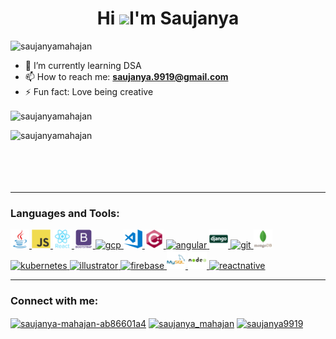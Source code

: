 <h1 align="center">Hi <img src="https://github.com/TheDudeThatCode/TheDudeThatCode/blob/master/Assets/Hi.gif" width="29px">I'm Saujanya</h1>

<p align="left"> <img src="https://komarev.com/ghpvc/?username=saujanyamahajan&label=Profile%20views&color=0e75b6&style=flat" alt="saujanyamahajan" /> </p>

- 🌱 I’m currently learning DSA
- 📫 How to reach me: **saujanya.9919@gmail.com**
- ⚡ Fun fact: Love being creative

<p><img align="center" src="https://github-readme-stats-itsflash10.vercel.app/api?username=saujanyamahajan&show_icons=true&locale=en&theme=radical" alt="saujanyamahajan" /></p>
<p><img align="left" src="https://github-readme-stats.vercel.app/api/top-langs?username=saujanyamahajan&show_icons=true&locale=en&layout=compact&theme=radical" alt="saujanyamahajan" /></p>

<br />
<br />
<br />
<br />
<br />

---


<h3 align="left">Languages and Tools:</h3>
<p align="left"> <a href="https://www.java.com" target="_blank"> <img src="https://raw.githubusercontent.com/devicons/devicon/master/icons/java/java-original.svg" alt="java" width="30px"  /> </a>  <a href="https://developer.mozilla.org/en-US/docs/Web/JavaScript" target="_blank"> <img src="https://raw.githubusercontent.com/devicons/devicon/master/icons/javascript/javascript-original.svg" alt="javascript" width="30px"  /> </a>  <a href="https://reactjs.org/" target="_blank"> <img src="https://raw.githubusercontent.com/devicons/devicon/master/icons/react/react-original-wordmark.svg" alt="react" width="30px"  /> </a>  <a href="https://getbootstrap.com" target="_blank"> <img src="https://raw.githubusercontent.com/devicons/devicon/master/icons/bootstrap/bootstrap-plain-wordmark.svg" alt="bootstrap" width="30px"  /> </a>  <a href="https://cloud.google.com" target="_blank"> <img src="https://www.vectorlogo.zone/logos/google_cloud/google_cloud-icon.svg" alt="gcp" width="30px"  /> </a>  <a href="https://code.visualstudio.com/" target="_blank"> <img src="https://raw.githubusercontent.com/github/explore/80688e429a7d4ef2fca1e82350fe8e3517d3494d/topics/visual-studio-code/visual-studio-code.png" alt="VS Code" width="30px"  /> </a>  <a href="https://www.w3schools.com/cpp/" target="_blank"> <img src="https://raw.githubusercontent.com/devicons/devicon/master/icons/cplusplus/cplusplus-original.svg" alt="cplusplus" width="30px"  /> </a>  <a href="https://angular.io" target="_blank"> <img src="https://angular.io/assets/images/logos/angular/angular.svg" alt="angular" width="30px"  /> </a>  <a href="https://www.djangoproject.com/" target="_blank"> <img src="https://raw.githubusercontent.com/devicons/devicon/master/icons/django/django-original.svg" alt="django" width="30px"  /> </a>  <a href="https://git-scm.com/" target="_blank"> <img src="https://www.vectorlogo.zone/logos/git-scm/git-scm-icon.svg" alt="git" width="30px"  /> </a>   <a href="https://www.mongodb.com/" target="_blank"> <img src="https://raw.githubusercontent.com/devicons/devicon/master/icons/mongodb/mongodb-original-wordmark.svg" alt="mongodb" width="30px"  /> </a>  <a href="https://kubernetes.io" target="_blank"> <img src="https://www.vectorlogo.zone/logos/kubernetes/kubernetes-icon.svg" alt="kubernetes" width="30px"  /> </a>  <a href="https://www.adobe.com/in/products/illustrator.html" target="_blank"> <img src="https://www.vectorlogo.zone/logos/adobe_illustrator/adobe_illustrator-icon.svg" alt="illustrator" width="30px"  /> </a>  <a href="https://firebase.google.com/" target="_blank"> <img src="https://www.vectorlogo.zone/logos/firebase/firebase-icon.svg" alt="firebase" width="30px"  /> </a>    <a href="https://www.mysql.com/" target="_blank"> <img src="https://raw.githubusercontent.com/devicons/devicon/master/icons/mysql/mysql-original-wordmark.svg" alt="mysql" width="30px"  /> </a> <a href="https://nodejs.org" target="_blank"> <img src="https://raw.githubusercontent.com/devicons/devicon/master/icons/nodejs/nodejs-original-wordmark.svg" alt="nodejs" width="30px"  /> </a>    <a href="https://reactnative.dev/" target="_blank"> <img src="https://reactnative.dev/img/header_logo.svg" alt="reactnative" width="30px"  /> </a> 
</p>

---

<h3 align="left">Connect with me:</h3>
<p align="left">
<a href="https://www.linkedin.com/in/saujanya-mahajan-ab86601a4/" target="blank"><img align="center" src="https://raw.githubusercontent.com/rahuldkjain/github-profile-readme-generator/master/src/images/icons/Social/linked-in-alt.svg" alt="saujanya-mahajan-ab86601a4" height="30" width="40" /></a>
<a href="https://instagram.com/saujanya_mahajan" target="blank"><img align="center" src="https://raw.githubusercontent.com/rahuldkjain/github-profile-readme-generator/master/src/images/icons/Social/instagram.svg" alt="saujanya_mahajan" height="30" width="40" /></a>
<a href="https://auth.geeksforgeeks.org/user/saujanya9919/profile" target="blank"><img align="center" src="https://raw.githubusercontent.com/rahuldkjain/github-profile-readme-generator/master/src/images/icons/Social/geeks-for-geeks.svg" alt="saujanya9919" height="30" width="40" /></a> 
</p>
